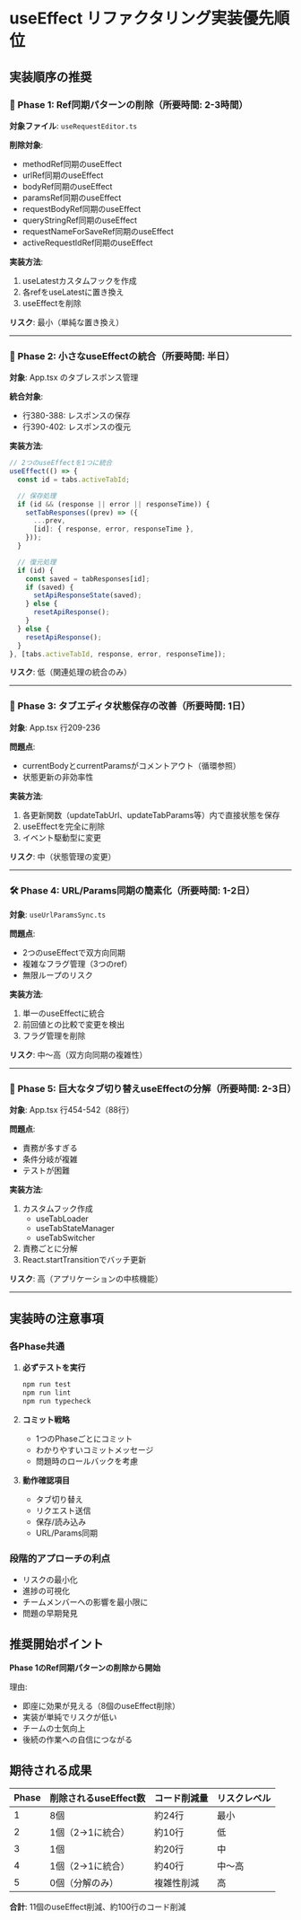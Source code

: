 # useEffect リファクタリング実装優先順位

## 実装順序の推奨

### 🚀 Phase 1: Ref同期パターンの削除（所要時間: 2-3時間）

**対象ファイル**: `useRequestEditor.ts`

**削除対象**:

- methodRef同期のuseEffect
- urlRef同期のuseEffect
- bodyRef同期のuseEffect
- paramsRef同期のuseEffect
- requestBodyRef同期のuseEffect
- queryStringRef同期のuseEffect
- requestNameForSaveRef同期のuseEffect
- activeRequestIdRef同期のuseEffect

**実装方法**:

1. useLatestカスタムフックを作成
2. 各refをuseLatestに置き換え
3. useEffectを削除

**リスク**: 最小（単純な置き換え）

---

### 🎯 Phase 2: 小さなuseEffectの統合（所要時間: 半日）

**対象**: App.tsx のタブレスポンス管理

**統合対象**:

- 行380-388: レスポンスの保存
- 行390-402: レスポンスの復元

**実装方法**:

```typescript
// 2つのuseEffectを1つに統合
useEffect(() => {
  const id = tabs.activeTabId;

  // 保存処理
  if (id && (response || error || responseTime)) {
    setTabResponses((prev) => ({
      ...prev,
      [id]: { response, error, responseTime },
    }));
  }

  // 復元処理
  if (id) {
    const saved = tabResponses[id];
    if (saved) {
      setApiResponseState(saved);
    } else {
      resetApiResponse();
    }
  } else {
    resetApiResponse();
  }
}, [tabs.activeTabId, response, error, responseTime]);
```

**リスク**: 低（関連処理の統合のみ）

---

### 🔧 Phase 3: タブエディタ状態保存の改善（所要時間: 1日）

**対象**: App.tsx 行209-236

**問題点**:

- currentBodyとcurrentParamsがコメントアウト（循環参照）
- 状態更新の非効率性

**実装方法**:

1. 各更新関数（updateTabUrl、updateTabParams等）内で直接状態を保存
2. useEffectを完全に削除
3. イベント駆動型に変更

**リスク**: 中（状態管理の変更）

---

### 🛠️ Phase 4: URL/Params同期の簡素化（所要時間: 1-2日）

**対象**: `useUrlParamsSync.ts`

**問題点**:

- 2つのuseEffectで双方向同期
- 複雑なフラグ管理（3つのref）
- 無限ループのリスク

**実装方法**:

1. 単一のuseEffectに統合
2. 前回値との比較で変更を検出
3. フラグ管理を削除

**リスク**: 中〜高（双方向同期の複雑性）

---

### 🚨 Phase 5: 巨大なタブ切り替えuseEffectの分解（所要時間: 2-3日）

**対象**: App.tsx 行454-542（88行）

**問題点**:

- 責務が多すぎる
- 条件分岐が複雑
- テストが困難

**実装方法**:

1. カスタムフック作成
   - useTabLoader
   - useTabStateManager
   - useTabSwitcher
2. 責務ごとに分解
3. React.startTransitionでバッチ更新

**リスク**: 高（アプリケーションの中核機能）

---

## 実装時の注意事項

### 各Phase共通

1. **必ずテストを実行**

   ```bash
   npm run test
   npm run lint
   npm run typecheck
   ```

2. **コミット戦略**

   - 1つのPhaseごとにコミット
   - わかりやすいコミットメッセージ
   - 問題時のロールバックを考慮

3. **動作確認項目**
   - タブ切り替え
   - リクエスト送信
   - 保存/読み込み
   - URL/Params同期

### 段階的アプローチの利点

- リスクの最小化
- 進捗の可視化
- チームメンバーへの影響を最小限に
- 問題の早期発見

## 推奨開始ポイント

**Phase 1のRef同期パターンの削除から開始**

理由:

- 即座に効果が見える（8個のuseEffect削除）
- 実装が単純でリスクが低い
- チームの士気向上
- 後続の作業への自信につながる

## 期待される成果

| Phase | 削除されるuseEffect数 | コード削減量 | リスクレベル |
| ----- | --------------------- | ------------ | ------------ |
| 1     | 8個                   | 約24行       | 最小         |
| 2     | 1個（2→1に統合）      | 約10行       | 低           |
| 3     | 1個                   | 約20行       | 中           |
| 4     | 1個（2→1に統合）      | 約40行       | 中〜高       |
| 5     | 0個（分解のみ）       | 複雑性削減   | 高           |

**合計**: 11個のuseEffect削減、約100行のコード削減
